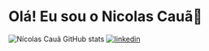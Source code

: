 # Olá! Eu sou o Nicolas Cauã👋
![Nícolas Cauã GitHub stats](https://github-readme-stats.vercel.app/api?username=DEV-Nicolascaua&show_icons=true&theme=dracula)
[![linkedin](https://img.shields.io/badge/LinkedIn-0077B5?style=for-the-badge&logo=linkedin&logoColor=white)](https://www.linkedin.com/in/nicolas-cau%C3%A3-caetano-damasio-12a066304/)
